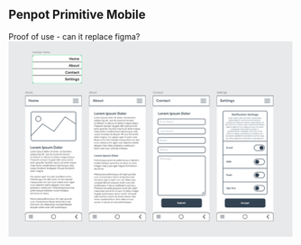## Penpot Primitive Mobile
Proof of use - can it replace figma?
![Art Board](https://github.com/Hamberfim/penpot-primitive-mobile/blob/main/artBoards_primative.png)
